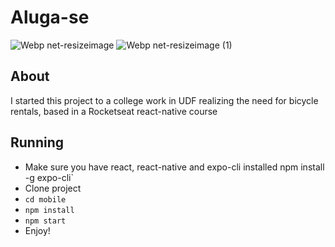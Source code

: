 # Aluga-se
![Webp net-resizeimage](https://user-images.githubusercontent.com/39389740/98394532-acd81880-2039-11eb-9ede-ee9102d9e62b.png)
![Webp net-resizeimage (1)](https://user-images.githubusercontent.com/39389740/98394530-ac3f8200-2039-11eb-86e4-bf481b9d08d1.png)

## About
I started this project to a college work in UDF realizing the need for bicycle rentals, based in a Rocketseat react-native course

## Running
- Make sure you have react, react-native and expo-cli installed npm install -g expo-cli`
- Clone project
- `cd mobile`
- `npm install`
- `npm start`
- Enjoy!
